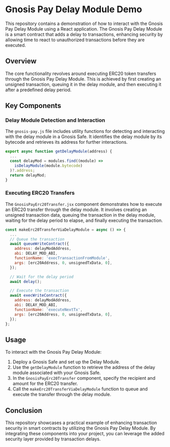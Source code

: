 # Gnosis Pay Delay Module Demo

This repository contains a demonstration of how to interact with the Gnosis Pay Delay Module using a React application. The Gnosis Pay Delay Module is a smart contract that adds a delay to transactions, enhancing security by allowing time to react to unauthorized transactions before they are executed.

## Overview

The core functionality revolves around executing ERC20 token transfers through the Gnosis Pay Delay Module. This is achieved by first creating an unsigned transaction, queuing it in the delay module, and then executing it after a predefined delay period.

## Key Components

### Delay Module Detection and Interaction

The `gnosis-pay.js` file includes utility functions for detecting and interacting with the delay module in a Gnosis Safe. It identifies the delay module by its bytecode and retrieves its address for further interactions.

```javascript:src/components/gnosis-pay.js
export async function getDelayModule(address) {
  ...
  const delayMod = modules.find((module) =>
    isDelayModule(module.bytecode)
  )?.address;
  return delayMod;
}
```

### Executing ERC20 Transfers

The `GnosisPayErc20Transfer.jsx` component demonstrates how to execute an ERC20 transfer through the delay module. It involves creating an unsigned transaction data, queuing the transaction in the delay module, waiting for the delay period to elapse, and finally executing the transaction.

```javascript:src/components/GnosisPayErc20Transfer.jsx
const makeErc20TransferViaDelayModule = async () => {
  ...
  // Queue the transaction
  await queueWriteContract({
    address: delayModAddress,
    abi: DELAY_MOD_ABI,
    functionName: 'execTransactionFromModule',
    args: [erc20Address, 0, unsignedTxData, 0],
  });

  // Wait for the delay period
  await delay();

  // Execute the transaction
  await execWriteContract({
    address: delayModAddress,
    abi: DELAY_MOD_ABI,
    functionName: 'executeNextTx',
    args: [erc20Address, 0, unsignedTxData, 0],
  });
};
```

## Usage

To interact with the Gnosis Pay Delay Module:

1. Deploy a Gnosis Safe and set up the Delay Module.
2. Use the `getDelayModule` function to retrieve the address of the delay module associated with your Gnosis Safe.
3. In the `GnosisPayErc20Transfer` component, specify the recipient and amount for the ERC20 transfer.
4. Call the `makeErc20TransferViaDelayModule` function to queue and execute the transfer through the delay module.

## Conclusion

This repository showcases a practical example of enhancing transaction security in smart contracts by utilizing the Gnosis Pay Delay Module. By integrating these components into your project, you can leverage the added security layer provided by transaction delays.